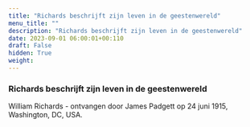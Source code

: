 ```yaml
---
title: "Richards beschrijft zijn leven in de geestenwereld"
menu_title: ""
description: "Richards beschrijft zijn leven in de geestenwereld"
date: 2023-09-01 06:00:01+00:110
draft: False
hidden: True
weight:
---
```

### Richards beschrijft zijn leven in de geestenwereld

William Richards - ontvangen door James Padgett op 24 juni 1915, Washington, DC, USA.
